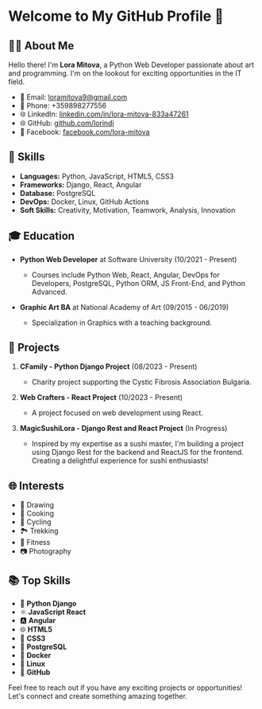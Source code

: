 # Welcome to My GitHub Profile 👋

## 👨‍💻 About Me
Hello there! I'm **Lora Mitova**, a Python Web Developer passionate about art and programming. I'm on the lookout for exciting opportunities in the IT field. 

- 📧 Email: loramitova9@gmail.com
- 📱 Phone: +359898277556
- 🌐 LinkedIn: [linkedin.com/in/lora-mitova-833a47261](https://www.linkedin.com/in/lora-mitova-833a47261)
- 🌐 GitHub: [github.com/lorindi](https://github.com/lorindi)
- 📘 Facebook: [facebook.com/lora-mitova](https://www.facebook.com/profile.php?id=100073735856715)
## 🚀 Skills
- **Languages:** Python, JavaScript, HTML5, CSS3
- **Frameworks:** Django, React, Angular
- **Database:** PostgreSQL
- **DevOps:** Docker, Linux, GitHub Actions
- **Soft Skills:** Creativity, Motivation, Teamwork, Analysis, Innovation

## 🎓 Education
- **Python Web Developer** at Software University (10/2021 - Present)
  - Courses include Python Web, React, Angular, DevOps for Developers, PostgreSQL, Python ORM, JS Front-End, and Python Advanced.

- **Graphic Art BA** at National Academy of Art (09/2015 - 06/2019)
  - Specialization in Graphics with a teaching background.

## 💼 Projects
1. **CFamily - Python Django Project** (08/2023 - Present)
   - Charity project supporting the Cystic Fibrosis Association Bulgaria.

2. **Web Crafters - React Project** (10/2023 - Present)
   - A project focused on web development using React.
3. **MagicSushiLora - Django Rest and React Project** (In Progress)
    - Inspired by my expertise as a sushi master, I'm building a project using Django Rest for the backend and ReactJS for the frontend. Creating a delightful experience for sushi enthusiasts!

## 🌐 Interests
- 🎨 Drawing
- 🍳 Cooking
- 🚴 Cycling
- 🏞️ Trekking
- 💪 Fitness
- 📷 Photography

## 📚 Top Skills
- 🐍 **Python Django** 
- ⚛️ **JavaScript React** 
- 🅰️ **Angular** 
- 🌐 **HTML5** 
- 🎨 **CSS3** 
- 🐘 **PostgreSQL** 
- 🐳 **Docker** 
- 🐧 **Linux** 
- 🐙 **GitHub** 

Feel free to reach out if you have any exciting projects or opportunities! Let's connect and create something amazing together.
